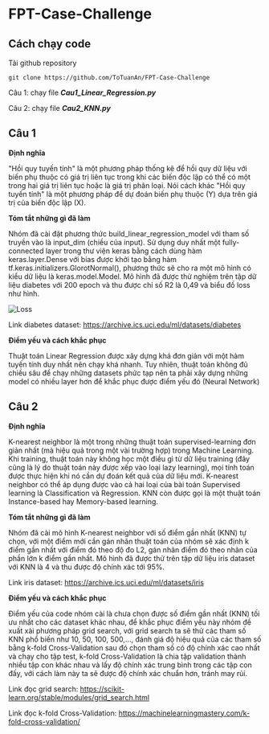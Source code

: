 # FPT-Case-Challenge 
## Cách chạy code
Tải github repository

`git clone https://github.com/ToTuanAn/FPT-Case-Challenge`

Câu 1: chạy file ***Cau1_Linear_Regression.py*** 

Câu 2: chạy file ***Cau2_KNN.py***

## Câu 1
**Định nghĩa**

"Hồi quy tuyến tính" là một phương pháp thống kê để hồi quy dữ liệu với biến phụ thuộc có giá trị liên tục trong khi các biến độc lập có thể có một trong hai giá trị liên tục hoặc là giá trị phân loại. Nói cách khác "Hồi quy tuyến tính" là một phương pháp để dự đoán biến phụ thuộc (Y) dựa trên giá trị của biến độc lập (X).

**Tóm tắt những gì đã làm**

Nhóm đã cài đặt phương thức build_linear_regression_model với tham số truyền vào là input_dim (chiều của input). Sử dụng duy nhất một fully-connected layer trong thư viện keras bằng cách dùng hàm keras.layer.Dense với bias được khởi tạo bằng hàm tf.keras.initializers.GlorotNormal(), phương thức sẽ cho ra một mô hình có kiểu dữ liệu là keras.model.Model. Mô hình đã được thử nghiệm trên tập dữ liệu diabetes với 200 epoch và thu được chỉ số R2 là 0,49 và biểu đồ loss như hình.

![Loss](https://user-images.githubusercontent.com/76698991/141059682-c3c19ce2-5f58-4c5d-b34c-df7b43a0b7ab.png)

Link diabetes dataset: https://archive.ics.uci.edu/ml/datasets/diabetes

**Điểm yếu và cách khắc phục**

Thuật toán Linear Regression được xây dựng khá đơn giản với một hàm tuyến tính duy nhất nên chạy khá nhanh. Tuy nhiên, thuật toán không đủ chiều sâu để chạy những datasets phức tạp nên ta phải xây dựng những model có nhiều layer hơn để khắc phục được điểm yếu đó (Neural Network)

## Câu 2
**Định nghĩa**

K-nearest neighbor là một trong những thuật toán supervised-learning đơn giản nhất (mà hiệu quả trong một vài trường hợp) trong Machine Learning. Khi training, thuật toán này không học một điều gì từ dữ liệu training (đây cũng là lý do thuật toán này được xếp vào loại lazy learning), mọi tính toán được thực hiện khi nó cần dự đoán kết quả của dữ liệu mới. K-nearest neighbor có thể áp dụng được vào cả hai loại của bài toán Supervised learning là Classification và Regression. KNN còn được gọi là một thuật toán Instance-based hay Memory-based learning.

**Tóm tắt những gì đã làm**

Nhóm đã cài mô hình K-nearest neighbor với số điểm gần nhất (KNN) tự chọn, với một điểm mới cần gán nhãn thuật toán của nhóm sẽ xác định k điểm gần nhất với điểm đó theo độ đo L2, gán nhãn điểm đó theo nhãn của phần lớn k điểm gần nhất. Mô hình đã được thử trên tập dữ liệu iris dataset với KNN là 4 và thu được độ chính xác tới 95%.

Link iris dataset: https://archive.ics.uci.edu/ml/datasets/iris

**Điểm yếu và cách khắc phục**

Điểm yếu của code nhóm cài là chưa chọn được số điểm gần nhất (KNN) tối ưu nhất cho các dataset khác nhau, để khắc phục điểm yếu này nhóm đề xuất xài phương pháp grid search, với grid search ta sẽ thử các tham số KNN phổ biến như 10, 50, 100, 500,..., đánh giá độ hiệu quả của các tham số bằng k-fold Cross-Validation sau đó chọn tham số có độ chính xác cao nhất và chạy cho tập test, k-fold Cross-Validation là chia tập validation thành nhiều tập con khác nhau và lấy độ chính xác trung bình trong các tập con đấy, với cách làm này ta sẽ được độ chính xác chuẩn hơn, tránh may rủi.

Link đọc grid search: https://scikit-learn.org/stable/modules/grid_search.html

Link đọc k-fold Cross-Validation: https://machinelearningmastery.com/k-fold-cross-validation/

